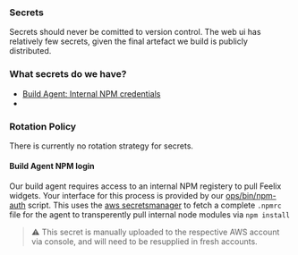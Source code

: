 ### Secrets

Secrets should never be comitted to version control.
The web ui has relatively few secrets, given the final artefact we build is
publicly distributed.

### What secrets do we have?
 - [Build Agent: Internal NPM credentials](Build-Agent-NPM-login)
 -

### Rotation Policy

There is currently no rotation strategy for secrets.

#### Build Agent NPM login

Our build agent requires access to an internal NPM registery to pull Feelix widgets.
Your interface for this process is provided by our
[ops/bin/npm-auth](https://github.com/MYOB-Technology/sme-web/blob/master/ops/bin/npm-auth) script.
This uses the [aws secretsmanager](https://docs.aws.amazon.com/secretsmanager/latest/userguide/intro.html) to fetch
a complete `.npmrc` file for the agent to transperently pull internal node modules via `npm install`

> :warning: This secret is manually uploaded to the respective AWS account via console, and will need to be resupplied in fresh accounts. 
